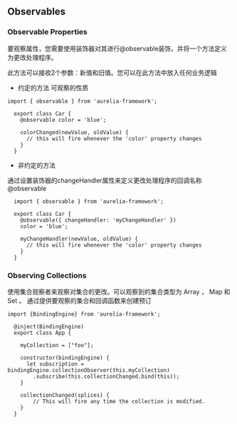 ## Observables

### Observable Properties

要观察属性，您需要使用装饰器对其进行@observable装饰，并将一个方法定义为更改处理程序。

此方法可以接收2个参数：新值和旧值。您可以在此方法中放入任何业务逻辑

- 约定的方法
可观察的性质
````
import { observable } from 'aurelia-framework';
  
  export class Car {
    @observable color = 'blue';
  
    colorChanged(newValue, oldValue) {
      // this will fire whenever the 'color' property changes
    }
  }
````

- 非约定的方法

通过设置装饰器的changeHandler属性来定义更改处理程序的回调名称@observable

````
  import { observable } from 'aurelia-framework';
  
  export class Car {
    @observable({ changeHandler: 'myChangeHandler' })
    color = 'blue';
  
    myChangeHandler(newValue, oldValue) {
      // this will fire whenever the 'color' property changes
    }
  }
````

### Observing Collections

使用集合观察者来观察对集合的更改。可以观察到的集合类型为 Array ， Map 和 Set 。
通过提供要观察的集合和回调函数来创建预订

````
import {BindingEngine} from 'aurelia-framework';
  
  @inject(BindingEngine)
  export class App {
  
    myCollection = ["foo"];
  
    constructor(bindingEngine) {
      let subscription = bindingEngine.collectionObserver(this.myCollection)
        .subscribe(this.collectionChanged.bind(this));
    }
  
    collectionChanged(splices) {
        // This will fire any time the collection is modified. 
    }
  }
````


















